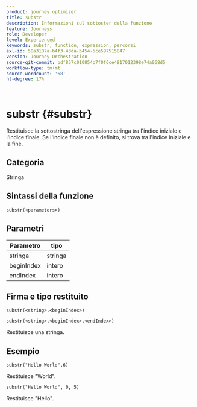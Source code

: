 ```yaml
---
product: journey optimizer
title: substr
description: Informazioni sul sottoster della funzione
feature: Journeys
role: Developer
level: Experienced
keywords: substr, function, expression, percorsi
exl-id: 58a3107a-b4f3-43da-b454-5ce597515847
version: Journey Orchestration
source-git-commit: bdf857c010854b7f0f6ce4817012398e74a068d5
workflow-type: tm+mt
source-wordcount: '68'
ht-degree: 17%

---
```


# substr {#substr}

Restituisce la sottostringa dell&#39;espressione stringa tra l&#39;indice iniziale e l&#39;indice finale. Se l&#39;indice finale non è definito, si trova tra l&#39;indice iniziale e la fine.

## Categoria

Stringa

## Sintassi della funzione

`substr(<parameters>)`

## Parametri

| Parametro | tipo |
|-------------|----------|
| stringa | stringa |
| beginIndex | intero |
| endIndex | intero |

## Firma e tipo restituito

`substr(<string>,<beginIndex>)`

`substr(<string>,<beginIndex>,<endIndex>)`

Restituisce una stringa.

## Esempio

`substr("Hello World",6)`

Restituisce &quot;World&quot;.

`substr("Hello World", 0, 5)`

Restituisce &quot;Hello&quot;.
